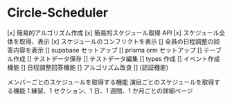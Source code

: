 # Circle-Scheduler

[x] 簡易的アルゴリズム作成
[x] 簡易的スケジュール取得 API
[x] スケジュール全体を取得、表示
[x] スケジュールのコンフリクトを表示
[] 全員の日程調整の回答内容を表示
[] supabase セットアップ
[] prisma orm セットアップ
[] テーブル作成
[] テストデータ保存
[] テストデータ編集
[] types 作成
[] イベント作成機能
[] 日程調整回答機能
[] アルゴリズム改良
[] (認証機能)

メンバーごとのスケジュールを取得する機能
演目ごとのスケジュールを取得する機能
1 練習、1 セクション、1 日、1 週間、1 か月ごとの詳細ページ
